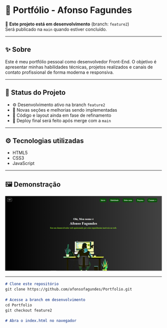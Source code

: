 # 💼 Portfólio - Afonso Fagundes

🚧 **Este projeto está em desenvolvimento** (branch: `feature2`)  
Será publicado na `main` quando estiver concluído.

---

## ✨ Sobre

Este é meu portfólio pessoal como desenvolvedor Front-End. O objetivo é apresentar minhas habilidades técnicas, projetos realizados e canais de contato profissional de forma moderna e responsiva.

---

## 🚧 Status do Projeto

- ⚙️ Desenvolvimento ativo na branch `feature2`
- 🧪 Novas seções e melhorias sendo implementadas
- 🧹 Código e layout ainda em fase de refinamento
- 🚀 Deploy final será feito após merge com a `main`

---

## ⚙️ Tecnologias utilizadas

- HTML5
- CSS3
- JavaScript
---

## 🖼️ Demonstração

![Screenshot do portfólio](src/assets/images/screenshot.png)

---

```md
# Clone este repositório
git clone https://github.com/afonsofagundes/Portfolio.git

# Acesse a branch em desenvolvimento
cd Portfolio
git checkout feature2

# Abra o index.html no navegador


